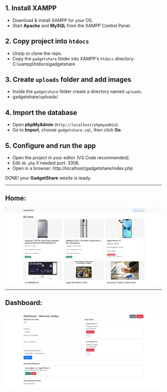 ## 1. Install XAMPP
- Download & install XAMPP for your OS.  
- Start **Apache** and **MySQL** from the XAMPP Control Panel.

## 2. Copy project into `htdocs`
- Unzip or clone the repo.  
- Copy the `gadgetshare` folder into XAMPP's `htdocs` directory: C:\xampp\htdocs\gadgetshare

## 3. Create `uploads` folder and add images
- Inside the `gadgetshare` folder create a directory named `uploads`.  
- gadgetshare/uploads/

## 4. Import the database
- Open **phpMyAdmin** (`http://localhost/phpmyadmin`).  
- Go to **Import**, choose `gadgetshare.sql`, then click **Go**.

## 5. Configure and run the app
- Open the project in your editor (VS Code recommended).  
- Edit `db.php` if needed port: 3306.  
- Open in a browser: http://localhost/gadgetshare/index.php

DONE! your **GadgetShare** wesite is ready.
<hr />

<h2>Home: </h2>

<p align="center">
  <img src="Screenshot 2025-08-12 104338.png" alt="Final README screenshot" style="max-width:100%; height:auto;">
</p>
<hr />

<h2>Dashboard: </h2>

<p align="center">
  <img src="Screenshot 2025-08-12 104234.png" alt="Final README screenshot" style="max-width:100%; height:auto;">
</p>
